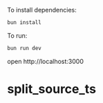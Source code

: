 To install dependencies:
```sh
bun install
```

To run:
```sh
bun run dev
```

open http://localhost:3000
# split_source_ts
